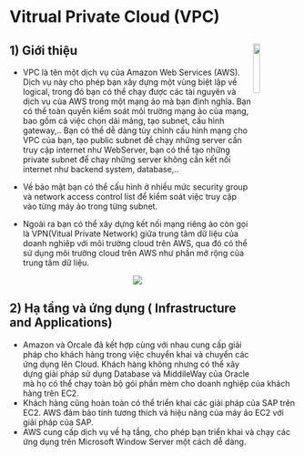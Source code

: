 # Vitrual Private Cloud (VPC)
## **1) Giới thiệu** <img src=https://i.imgur.com/KrHEPVD.png width=15% align=right padding-left=8px>
- VPC là tên một dịch vụ của Amazon Web Services (AWS). Dịch vụ này cho phép bạn xây dựng một vùng biệt lập về logical, trong đó bạn có thể chạy được các tài nguyên và dịch vụ của AWS trong một mạng ảo mà bạn định nghĩa. Bạn có thể toàn quyền kiểm soát môi trường mạng ảo của mạng, bao gồm cả việc chọn dải mảng, tạo subnet, cấu hình gateway,.. Bạn có thể dễ dàng tùy chỉnh cấu hình mạng cho VPC của bạn, tạo public subnet để chạy những server cần truy cập internet như WebServer, bạn có thể tạo những private subnet để chạy những server không cần kết nối internet như backend system, database,..
- Về bảo mật bạn có thể cấu hình ở nhiều mức security group và network access control list để kiểm soát việc truy cập vào từng máy ảo trong từng subnet.
- Ngoài ra bạn có thể xây dựng kết nối mạng riêng ảo còn gọi là VPN(Vitual Private Network) giữa trung tâm dữ liệu của doanh nghiêp với môi trường cloud trên AWS, qua đó có thể sử dụng môi trường cloud trên AWS như phần mở rộng của trung tâm dữ liệu.

    <p align=center><img src=https://i.imgur.com/hJE9Ydm.png></p>
## **2) Hạ tầng và ứng dụng ( Infrastructure and Applications)**
- Amazon và Orcale đã kết hợp cùng với nhau cung cấp giải pháp cho khách hàng trong việc chuyển khai và chuyển các ứng dụng lên Cloud. Khách hàng không nhưng có thể xây dựng giải pháp sử dụng Database và MiddileWay của Oracle mà họ có thể chạy toàn bộ gói phần mèm cho doanh nghiệp của khách hàng trên EC2.
- Khách hàng cũng hoàn toàn có thể triển khai các giải pháp của SAP trên EC2. AWS đảm bảo tính tương thích và hiệu năng của máy ảo EC2 với giải pháp của SAP.
- AWS cung cấp dịch vụ về hạ tầng, cho phép bạn triển khai và chạy các ứng dụng trên Microsoft Window Server một cách dễ dàng.
